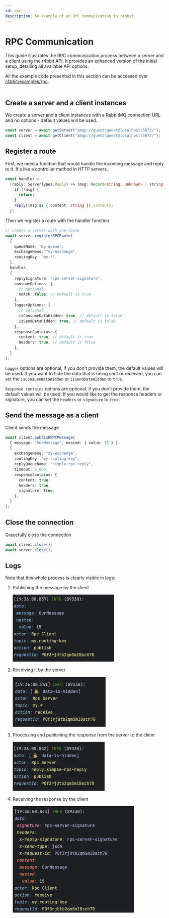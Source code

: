 ```yaml
---
id: rpc
description: An example of an RPC communication in r4bbit
---
```


# RPC Communication

This guide illustrates the RPC communication process between a server and a client using the r4bbit API. It provides an enhanced version of the initial setup, detailing all available API options.

<div class="alert alert--primary" role="alert">
  All the example code presented in this section can be accessed over <a href="https://github.com/r4bbit/r4bbit/blob/dev/examples/rpc/index.ts" target="_blank">r4bbit/examples/rpc</a>.
</div>
<br />

## Create a server and a client instances

We create a server and a client instances with a RabbitMQ connection URL and no options - default values will be used.

```ts
const server = await getServer("amqp://guest:guest@localhost:5672/");
const client = await getClient("amqp://guest:guest@localhost:5672/");
```

## Register a route

First, we need a function that would handle the incoming message and reply to it. It's like a controller method in HTTP servers.

```ts
const handler =
  (reply: ServerTypes.Reply) => (msg: Record<string, unknown> | string) => {
    if (!msg) {
      return;
    }
    reply((msg as { content: string }).content);
  };
```

Then we register a route with the handler function.

```ts
// create a server with one route
await server.registerRPCRoute(
  {
    queueName: "my-queue",
    exchangeName: "my-exchange",
    routingKey: "my.*",
  },
  handler,
  {
    replySignature: "rpc-server-signature",
    consumeOptions: {
      // optional
      noAck: false, // default is true
    },
    loggerOptions: {
      // optional
      isConsumeDataHidden: true, // default is false
      isSendDataHidden: true, // default is false
    },
    responseContains: {
      content: true, // default is true
      headers: true, // default is false
    },
  }
);
```

<div class="alert alert--secondary" role="alert">

`Logger` options are optional, if you don't provide them, the default values will be used. If you want to hide the data that is being sent or received, you can set the `isConsumeDataHidden` or `isSendDataHidden` to `true`.

`Response contains` options are optional, if you don't provide them, the default values will be used. If you would like to get the response headers or signature, you can set the `headers` or `signature` to `true`.

</div>

## Send the message as a client

Client sends the message

```ts
await client.publishRPCMessage(
  { message: "OurMessage", nested: { value: 15 } },
  {
    exchangeName: "my-exchange",
    routingKey: "my.routing-key",
    replyQueueName: "simple-rpc-reply",
    timeout: 5_000,
    responseContains: {
      content: true,
      headers: true,
      signature: true,
    },
  }
);
```

## Close the connection

Gracefully close the connection

```ts
await client.close();
await server.close();
```

## Logs

Note that this whole process is clearly visible in logs:

1. Publishing the message by the client

   ![An example that displays log of publishing the message by the client](./assets/rpc/1_client-publish.png)

2. Receiving it by the server

   ![An example that displays log of receiving the message by the server](./assets/rpc/2_server-receive.png)

3. Processing and publishing the response from the server to the client

   ![An example that displays log of processing and publishing the response from the server to the client](./assets/rpc/3_server-publish.png)

4. Receiving the response by the client

   ![An example that displays log of receiving the response by the client](./assets/rpc/4_client-receive.png)
